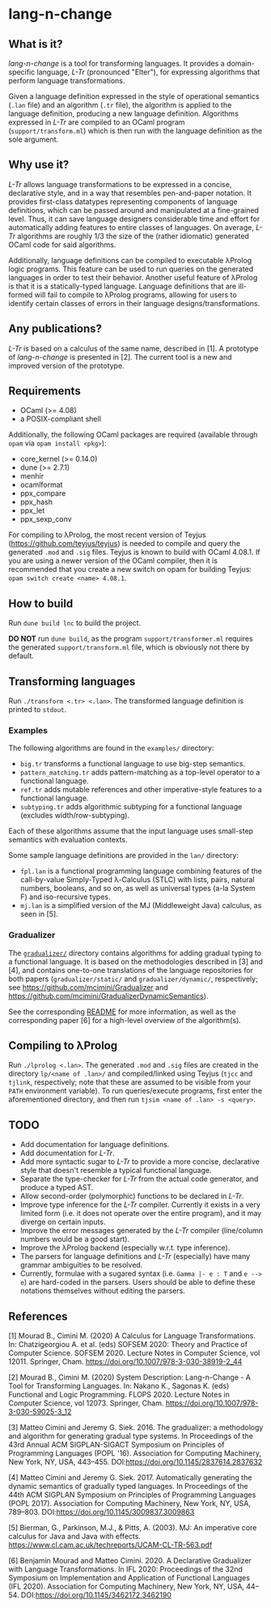 # lang-n-change

## What is it?

*lang-n-change* is a tool for transforming languages.
It provides a domain-specific language, *L-Tr* (pronounced "Elter"), for expressing algorithms that perform language transformations.

Given a language definition expressed in the style of operational semantics (`.lan` file) and an algorithm (`.tr` file), the algorithm is applied to the language definition, producing a new language definition.
Algorithms expressed in *L-Tr* are compiled to an OCaml program (`support/transform.ml`) which is then run with the language definition as the sole argument.

## Why use it?

*L-Tr* allows language transformations to be expressed in a concise, declarative style, and in a way that resembles pen-and-paper notation.
It provides first-class datatypes representing components of language definitions, which can be passed around and manipulated at a fine-grained level.
Thus, it can save language designers considerable time and effort for automatically adding features to entire classes of languages.
On average, *L-Tr* algorithms are roughly 1/3 the size of the (rather idiomatic) generated OCaml code for said algorithms.

Additionally, language definitions can be compiled to executable λProlog logic programs.
This feature can be used to run queries on the generated languages in order to test their behavior.
Another useful feature of λProlog is that it is a statically-typed language.
Language definitions that are ill-formed will fail to compile to λProlog programs, allowing for users to identify certain classes of errors in their language designs/transformations.

## Any publications?

*L-Tr* is based on a calculus of the same name, described in [1].
A prototype of *lang-n-change* is presented in [2].
The current tool is a new and improved version of the prototype.

## Requirements

- OCaml (>= 4.08)
- a POSIX-compliant shell

Additionally, the following OCaml packages are required (available through `opam` via `opam install <pkg>`):

- core_kernel (>= 0.14.0)
- dune (>= 2.7.1)
- menhir
- ocamlformat
- ppx_compare
- ppx_hash
- ppx_let
- ppx_sexp_conv

For compiling to λProlog, the most recent version of Teyjus (https://github.com/teyjus/teyjus) is needed to compile and query the generated `.mod` and `.sig` files.
Teyjus is known to build with OCaml 4.08.1.
If you are using a newer version of the OCaml compiler, then it is recommended that you create a new switch on opam for building Teyjus: `opam switch create <name> 4.08.1`.

## How to build

Run `dune build lnc` to build the project.

**DO NOT** run `dune build`, as the program `support/transformer.ml` requires the generated `support/transform.ml` file, which is obviously not there by default.

## Transforming languages

Run `./transform <.tr> <.lan>`. The transformed language definition is printed to `stdout`.

### Examples

The following algorithms are found in the `examples/` directory:

- `big.tr` transforms a functional language to use big-step semantics.
- `pattern_matching.tr` adds pattern-matching as a top-level operator to a functional language. 
- `ref.tr` adds mutable references and other imperative-style features to a functional language.
- `subtyping.tr` adds algorithmic subtyping for a functional language (excludes width/row-subtyping).

Each of these algorithms assume that the input language uses small-step semantics with evaluation contexts.

Some sample language definitions are provided in the `lan/` directory:

- `fpl.lan` is a functional programming language combining features of the call-by-value Simply-Typed λ-Calculus (STLC) with lists, pairs, natural numbers, booleans, and so on, as well as universal types (a-la System F) and iso-recursive types.
- `mj.lan` is a simplified version of the MJ (Middleweight Java) calculus, as seen in [5].

### Gradualizer

The [`gradualizer/`](./gradualizer/) directory contains algorithms for adding gradual typing to a functional language. It is based on the methodologies described in [3] and [4], and contains one-to-one translations of the language repositories for both papers (`gradualizer/static/` and `gradualizer/dynamic/`, respectively; see https://github.com/mcimini/Gradualizer and https://github.com/mcimini/GradualizerDynamicSemantics).

See the corresponding [README](./gradualizer/README.md) for more information, as well as the corresponding paper [6] for a high-level overview of the algorithm(s).

## Compiling to λProlog

Run `./lprolog <.lan>`.
The generated `.mod` and `.sig` files are created in the directory `lp/<name of .lan>/` and compiled/linked using Teyjus (`tjcc` and `tjlink`, respectively; note that these are assumed to be visible from your `PATH` environment variable).
To run queries/execute programs, first enter the aforementioned directory, and then run `tjsim <name of .lan> -s <query>`.

## TODO

- Add documentation for language definitions.
- Add documentation for *L-Tr*.
- Add more syntactic sugar to *L-Tr* to provide a more concise, declarative style that doesn't resemble a typical functional language.
- Separate the type-checker for *L-Tr* from the actual code generator, and produce a typed AST.
- Allow second-order (polymorphic) functions to be declared in *L-Tr*.
- Improve type inference for the *L-Tr* compiler. Currently it exists in a very limited form (i.e. it does not operate over the entire program), and it may diverge on certain inputs.
- Improve the error messages generated by the *L-Tr* compiler (line/column numbers would be a good start).
- Improve the λProlog backend (especially w.r.t. type inference).
- The parsers for language definitions and *L-Tr* (especially) have many grammar ambiguities to be resolved.
- Currently, formulae with a sugared syntax (i.e. `Gamma |- e : T` and `e --> e`) are hard-coded in the parsers. Users should be able to define these notations themselves without editing the parsers.

## References

[1] Mourad B., Cimini M. (2020) A Calculus for Language Transformations. In: Chatzigeorgiou A. et al. (eds) SOFSEM 2020: Theory and Practice of Computer Science. SOFSEM 2020. Lecture Notes in Computer Science, vol 12011. Springer, Cham. https://doi.org/10.1007/978-3-030-38919-2_44

[2] Mourad B., Cimini M. (2020) System Description: Lang-n-Change - A Tool for Transforming Languages. In: Nakano K., Sagonas K. (eds) Functional and Logic Programming. FLOPS 2020. Lecture Notes in Computer Science, vol 12073. Springer, Cham. https://doi.org/10.1007/978-3-030-59025-3_12

[3] Matteo Cimini and Jeremy G. Siek. 2016. The gradualizer: a methodology and algorithm for generating gradual type systems. In Proceedings of the 43rd Annual ACM SIGPLAN-SIGACT Symposium on Principles of Programming Languages (POPL '16). Association for Computing Machinery, New York, NY, USA, 443–455. DOI:https://doi.org/10.1145/2837614.2837632
 
[4] Matteo Cimini and Jeremy G. Siek. 2017. Automatically generating the dynamic semantics of gradually typed languages. In Proceedings of the 44th ACM SIGPLAN Symposium on Principles of Programming Languages (POPL 2017). Association for Computing Machinery, New York, NY, USA, 789–803. DOI:https://doi.org/10.1145/3009837.3009863 

[5] Bierman, G., Parkinson, M.J., & Pitts, A. (2003). MJ: An imperative core calculus for Java and Java with effects. https://www.cl.cam.ac.uk/techreports/UCAM-CL-TR-563.pdf

[6] Benjamin Mourad and Matteo Cimini. 2020. A Declarative Gradualizer with Language Transformations. In IFL 2020: Proceedings of the 32nd Symposium on Implementation and Application of Functional Languages (IFL 2020). Association for Computing Machinery, New York, NY, USA, 44–54. DOI:https://doi.org/10.1145/3462172.3462190
